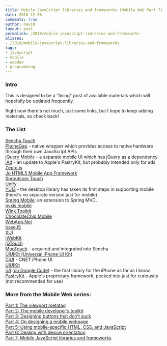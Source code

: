 ```yaml
---
title: Mobile JavaScript libraries and frameworks (Mobile Web Part 7)
date: 2010-12-06
comments: true
author: David
layout: post
permalink: /2010/mobile-javascript-libraries-and-frameworks
aliases:
- /2010/mobile-javascript-libraries-and-frameworks
tags:
- javascript
- mobile
- webdev
- programming
---
```


### Intro

This is designed to be a "living" post of available materials which will hopefully be updated frequently.

Right now there's not much, just some links, but I hope to keep adding materials, so check back!

### The List

[Sencha Touch][1]  
[PhoneGap][2] - native wrapper which provides access to native hardware through their own JavaScript APIs  
[jQuery Mobile][3] - a separate mobile UI which has jQuery as a dependency  
[iAd][4] - an update to Apple's PastryKit, but probably intended only for ads  
[Zepto.js][5]  
[Jo HTML5 Mobile App Framework][6]  
[Sproutcore Touch][7]  
[Unify][8]  
[YUI3][9] - the desktop library has taken its first steps in supporting mobile (there's no separate version just for mobile)  
[Spring Mobile][10]: an extension to Spring MVC.  
[pyxis mobile][11]  
[Wink Toolkit][12]  
[ChocolateChip Mobile][13]  
[WebApp.Net][14]  
[baseJS][15]  
[XUI][16]  
[iWebKit][17]  
[jQTouch][18]  
[MooTouch][19] - acquired and integrated into Sencha  
[UiUIKit (Universal iPhone UI Kit)][20]  
[CiUI][21] - CNET iPhone UI  
[UiUIKit]()  
[iUI][22] ([on Google Code][23]) - the first library for the iPhone as far as I know.  
[PastryKit][24] - Apple's proprietary framework, peeked into just for curiousity (not recommended for use)

### More from the Mobile Web series:

[Part 1: The viewport metatag][25]  
[Part 2: The mobile developer’s toolkit][26]  
[Part 3: Designing buttons that don’t suck][27]  
[Part 4: On designing a mobile webpage][28]  
[Part 5: Using mobile-specific HTML, CSS, and JavaScript][29]  
[Part 6: Dealing with device orientation][30]  
[Part 7: Mobile JavaScript libraries and frameworks][31]

 [1]: http://www.sencha.com/products/touch/
 [2]: http://www.phonegap.com/
 [3]: http://jquerymobile.com/
 [4]: http://developer.apple.com/iad/
 [5]: http://zeptojs.com/
 [6]: http://joapp.com/
 [7]: http://touch.sproutcore.com/hedwig/
 [8]: http://unify.github.com/unify/
 [9]: http://developer.yahoo.com/yui/3/
 [10]: http://www.springsource.org/spring-mobile
 [11]: http://pyxismobile.com/
 [12]: http://www.winktoolkit.org/
 [13]: http://chocolatechipmobile.wordpress.com/
 [14]: http://webapp-net.com/
 [15]: http://paularmstrongdesigns.com/projects/basejs/
 [16]: http://xuijs.com/
 [17]: http://iwebkit.net/
 [18]: http://www.jqtouch.com/
 [19]: http://notes.sencha.com/post/1483278482/wed-like-to-extend-a-warm-welcome-to-one-of-our
 [20]: http://code.google.com/p/iphone-universal/
 [21]: http://code.google.com/p/ciui-dev/
 [22]: http://www.iui-js.org/
 [23]: http://code.google.com/p/iui/
 [24]: http://davidbcalhoun.com/2009/pastrykit-digging-into-an-apple-pie
 [25]: http://davidbcalhoun.com/2010/viewport-metatag
 [26]: http://davidbcalhoun.com/2010/the-mobile-developers-toolkit-mobile-web-part-2
 [27]: http://davidbcalhoun.com/2010/designing-buttons-that-dont-suck
 [28]: http://davidbcalhoun.com/2010/on-designing-a-mobile-webpage
 [29]: http://davidbcalhoun.com/2010/using-mobile-specific-html-css-javascript
 [30]: http://davidbcalhoun.com/2010/dealing-with-device-orientation
 [31]: http://davidbcalhoun.com/2010/mobile-javascript-libraries-and-frameworks